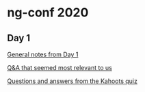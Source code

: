 # ng-conf 2020

## Day 1

[General notes from Day 1](Day-1.md)

[Q&A that seemed most relevant to us](Q&A-day-1.md)

[Questions and answers from the Kahoots quiz](Quizes.md)
